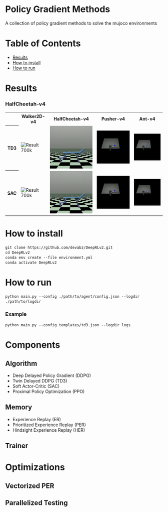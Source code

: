 # Policy Gradient Methods
A collection of policy gradient methods to solve the mujoco environments


# Table of Contents

- [Results](#results)
- [How to install](#how-to-install)
- [How to run](#how-to-run)

# Results

### HalfCheetah-v4
<table style="width:100%;">
  <tr>
    <th></th>
    <th>Walker2D-v4</th>
    <th>HalfCheetah-v4</th>
    <th>Pusher-v4</th>
    <th>Ant-v4</th>
  </tr>
  <tr>
    <th>TD3</th>
    <td><img src="output/Walker2d-v4/240808-104135/fps_30_index_1000000_steps_1000_max_steps_500.gif" alt="Result 700k" style="width:100%;"/></td>
    <td><img src="output/HalfCheetah-v4/240808-012041/fps_30_index_550000_steps_1000_max_steps_250.gif" alt="Result 15k" style="width:100%;"/></td>
    <td><img src="output/Pusher-v4/240808-031547/fps_30_index_1000000_steps_400_max_steps_100.gif" alt="Result 15k" style="width:100%;"/></td>
    <td><img src="output/Pusher-v4/240808-025540/fps_30_index_1000000_steps_400_max_steps_100.gif" alt="Result 15k" style="width:100%;"/></td>
  </tr>
  <tr>
    <th>SAC</th>
    <td><img src="output/Walker2d-v4/240808-104135/fps_30_index_1000000_steps_1000_max_steps_500.gif" alt="Result 700k" style="width:100%;"/></td>
    <td><img src="output/HalfCheetah-v4/240808-012041/fps_30_index_550000_steps_1000_max_steps_250.gif" alt="Result 15k" style="width:100%;"/></td>
    <td><img src="output/Pusher-v4/240808-031547/fps_30_index_1000000_steps_400_max_steps_100.gif" alt="Result 15k" style="width:100%;"/></td>
    <td><img src="output/Pusher-v4/240808-025540/fps_30_index_1000000_steps_400_max_steps_100.gif" alt="Result 15k" style="width:100%;"/></td>
  </tr>
</table>


# How to install
```
git clone https://github.com/devabz/DeepRLv2.git
cd DeepRLv2
conda env create --file environment.yml
conda activate DeepRLv2
```

# How to run
```
python main.py --config ./path/to/agent/config.json --logdir ./path/to/logdir 
```
### Example
```
python main.py --config templates/td3.json --logdir logs
```

# Components

## Algorithm
- Deep Delayed Policy Gradient (DDPG) 
- Twin Delayed DDPG (TD3)
- Soft Actor-Critic (SAC)
- Proximal Policy Optimization (PPO)

## Memory
- Experience Replay (ER)
- Prioritized Experience Replay (PER)
- Hindsight Experience Replay (HER)

## Trainer

# Optimizations
## Vectorized PER
## Parallelized Testing
